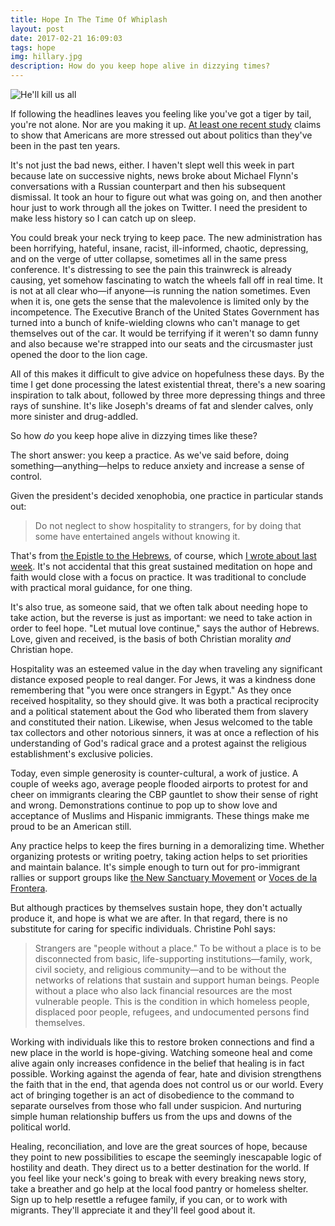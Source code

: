 ```yaml
---
title: Hope In The Time Of Whiplash
layout: post
date: 2017-02-21 16:09:03
tags: hope
img: hillary.jpg
description: How do you keep hope alive in dizzying times?
---
```

<img src="http://apastorsnotebook.com/img/hillary.jpg" alt="He'll kill us all">

If following the headlines leaves you feeling like you've got a tiger by tail, you're not alone. Nor are you making it up. [At least one recent study](http://fortune.com/2017/02/15/donald-trump-election-stress-psychology/) claims to show that Americans are more stressed out about politics than they've been in the past ten years.

It's not just the bad news, either. I haven't slept well this week in part because late on successive nights, news broke about Michael Flynn's conversations with a Russian counterpart and then his subsequent dismissal. It took an hour to figure out what was going on, and then another hour just to work through all the jokes on Twitter. I need the president to make less history so I can catch up on sleep.

You could break your neck trying to keep pace. The new administration has been horrifying, hateful, insane, racist, ill-informed, chaotic, depressing, and on the verge of utter collapse, sometimes all in the same press conference. It's distressing to see the pain this trainwreck is already causing, yet somehow fascinating to watch the wheels fall off in real time. It is not at all clear who&mdash;if anyone&mdash;is running the nation sometimes. Even when it is, one gets the sense that the malevolence is limited only by the incompetence. The Executive Branch of the United States Government has turned into a bunch of knife-wielding clowns who can't manage to get themselves out of the car. It would be terrifying if it weren't so damn funny and also because we're strapped into our seats and the circusmaster just opened the door to the lion cage.

All of this makes it difficult to give advice on hopefulness these days. By the time I get done processing the latest existential threat, there's a new soaring inspiration to talk about, followed by three more depressing things and three rays of sunshine. It's like Joseph's dreams of fat and slender calves, only more sinister and drug-addled.

So how *do* you keep hope alive in dizzying times like these?

The short answer: you keep a practice. As we've said before, doing something&mdash;anything&mdash;helps to reduce anxiety and increase a sense of control.

Given the president's decided xenophobia, one practice in particular stands out:

>Do not neglect to show hospitality to strangers, for by doing that some have entertained angels without knowing it.

That's from [the Epistle to the Hebrews](http://bible.oremus.org/?ql=354280328), of course, which [I wrote about last week](http://apastorsnotebook.com/2017/02/09/dream-better-country.html). It's not accidental that this great sustained meditation on hope and faith would close with a focus on practice. It was traditional to conclude with practical moral guidance, for one thing.

It's also true, as someone said, that we often talk about needing hope to take action, but the reverse is just as important: we need to take action in order to feel hope. "Let mutual love continue," says the author of Hebrews. Love, given and received, is the basis of both Christian morality *and* Christian hope.

Hospitality was an esteemed value in the day when traveling any significant distance exposed people to real danger. For Jews, it was a kindness done remembering that "you were once strangers in Egypt." As they once received hospitality, so they should give. It was both a practical reciprocity and a political statement about the God who liberated them from slavery and constituted their nation. Likewise, when Jesus welcomed to the table tax collectors and other notorious sinners, it was at once a reflection of his understanding of God's radical grace and a protest against the religious establishment's exclusive policies.

Today, even simple generosity is counter-cultural, a work of justice. A couple of weeks ago, average people flooded airports to protest for and cheer on immigrants clearing the CBP gauntlet to show their sense of right and wrong. Demonstrations continue to pop up to show love and acceptance of Muslims and Hispanic immigrants. These things make me proud to be an American still.

Any practice helps to keep the fires burning in a demoralizing time. Whether organizing protests or writing poetry, taking action helps to set priorities and maintain balance. It's simple enough to turn out for pro-immigrant rallies or support groups like [the New Sanctuary Movement](http://vdlf.org/campaigns/new-sanctuary-movement/) or [Voces de la Frontera](http://vdlf.org/).

But although practices by themselves sustain hope, they don't actually produce it, and hope is what we are after. In that regard, there is no substitute for caring for specific individuals. Christine Pohl says:

>Strangers are "people without a place." To be without a place is to be disconnected from basic, life-supporting institutions&mdash;family, work, civil society, and religious community&mdash;and to be without the networks of relations that sustain and support human beings. People without a place who also lack financial resources are the most vulnerable people. This is the condition in which homeless people, displaced poor people, refugees, and undocumented persons find themselves.

Working with individuals like this to restore broken connections and find a new place in the world is hope-giving. Watching someone heal and come alive again only increases confidence in the belief that healing is in fact possible. Working against the agenda of fear, hate and division strengthens the faith that in the end, that agenda does not control us or our world. Every act of bringing together is an act of disobedience to the command to separate ourselves from those who fall under suspicion. And nurturing simple human relationship buffers us from the ups and downs of the political world. 

Healing, reconciliation, and love are the great sources of hope, because they point to new possibilities to escape the seemingly inescapable logic of hostility and death. They direct us to a better destination for the world. If you feel like your neck's going to break with every breaking news story, take a breather and go help at the local food pantry or homeless shelter. Sign up to help resettle a refugee family, if you can, or to work with migrants. They'll appreciate it and they'll feel good about it.

<!--share-->
